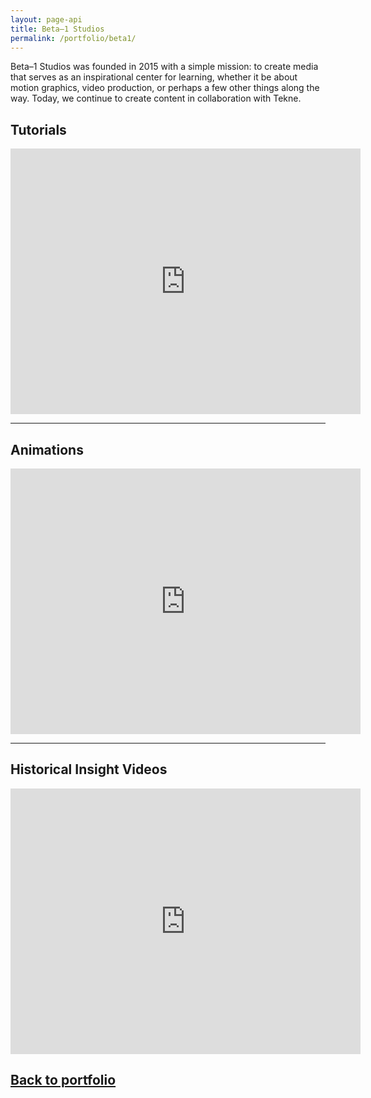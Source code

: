 ```yaml
---
layout: page-api
title: Beta–1 Studios
permalink: /portfolio/beta1/
---
```


Beta–1 Studios was founded in 2015 with a simple mission: to create media that serves as an inspirational center for learning, whether it be about motion graphics, video production, or perhaps a few other things along the way. Today, we continue to create content in collaboration with Tekne.

## Tutorials

<iframe width="560" height="425" src="https://www.youtube-nocookie.com/embed/videoseries?list=PLvj-A978cIkwBf3YPAt5knH7NiWOqGUbN" title="YouTube video player" frameborder="0" allow="accelerometer; autoplay; clipboard-write; encrypted-media; gyroscope; picture-in-picture; web-share" allowfullscreen></iframe>

---

## Animations

<iframe width="560" height="425" src="https://www.youtube-nocookie.com/embed/videoseries?list=PLvj-A978cIkw0V1sPUPpUXFzJNlaE70Rj" title="YouTube video player" frameborder="0" allow="accelerometer; autoplay; clipboard-write; encrypted-media; gyroscope; picture-in-picture; web-share" allowfullscreen></iframe>

---

## Historical Insight Videos

<iframe width="560" height="425" src="https://www.youtube-nocookie.com/embed/videoseries?list=PLvj-A978cIkwt3E4ZDaaxLcVCTWlkSRpZ" title="YouTube video player" frameborder="0" allow="accelerometer; autoplay; clipboard-write; encrypted-media; gyroscope; picture-in-picture; web-share" allowfullscreen></iframe>

## [Back to portfolio](https://tekne-creative.github.io/tekne/portfolio/#-video-production-)